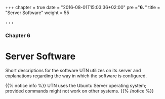 +++
chapter = true
date = "2016-08-01T15:03:36+02:00"
pre ="<b>6. </b>"
title = "Server Software"
weight = 55

+++

### Chapter 6

# Server Software

Short descriptions for the software UTN utilizes on its server and explanations
regarding the way in which the software is configured.

{{% notice info %}}
UTN uses the Ubuntu Server operating system; provided commands might not work on
other systems.
{{% /notice %}}
